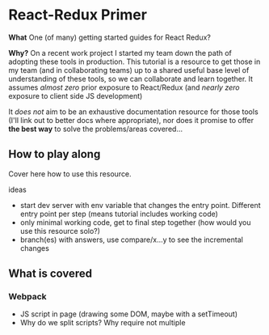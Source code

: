 # React-Redux Primer

**What**
One (of many) getting started guides for React Redux?

**Why?**
On a recent work project I started my team down the path of adopting these tools in production. This tutorial is a resource to get those in my team (and in collaborating teams) up to a shared useful base level of understanding of these tools, so we can collaborate and learn together. It assumes *almost zero* prior exposure to React/Redux (and *nearly zero* exposure to client side JS development)

It *does not* aim to be an exhaustive documentation resource for those tools (I'll link out to better docs where appropriate), nor does it promise to offer **the best way** to solve the problems/areas covered...

## How to play along

Cover here how to use this resource.

ideas
- start dev server with env variable that changes the entry point. Different entry point per step (means tutorial includes working code)
- only minimal working code, get to final step together (how would you use this resource solo?)
- branch(es) with answers, use compare/x...y to see the incremental changes

## What is covered

### Webpack
 - JS script in page (drawing some DOM, maybe with a setTimeout)
 - Why do we split scripts? Why require not multiple <script> tags?
 - No require in the browser
 - Webpack is a bundler, myApp.js -> bundle.js

### Webpack dev server
 - hot reloading

### React (not sure about order yet, just capturing the ideas to cover)
 - introduce unidirectional data flow (onclick invokes event handler, calls setState, triggers a re-render)
 - basic use of React/JSX to render some UI
 - Babel transpilation (JS is what is shipped to browser, inspect in dev tools)
 - Components as classes
 - Build a single component (UI), make it a click counter (STATE)

### React without redux
 - make a list of tiles, with a bar below. Bar below says "you are watching x". Update "x" when tiles clicked. Highlight tile x (will force all other tiles to update their state)?
 - show components become coupled when onClick is passed in as prop from parent (One component influences state of other components)

### Redux
 - re-introduce unidirectional data flow (onclick dispatches action, calls reducer, triggers a re-render)
 - connect up tiles and watching bar from previous example

### Action creators
 - make two tiles, show they duplicate creation of action, refactor into action creator

### Async/side-effects
 - extend unidirectional data flow model (onclick invokes action creator, action creator dispatches async action creator which dispatches action when done, calls reducer, triggers re-render)
 - make content of tiles come from iPlayer home section network call (do we need home/categories buttons to trigger the network request?)

### Middleware
 - extend unidirectional data flow model to show where middleware fits in
 - go through using this for telemetry, stats, route changes in search module

### Re-select
 - create anther type of tile, observe how parsing state is duplicated. Refactor to use re-select
 - show diffs from drum machine to how this is critical in more complex app
